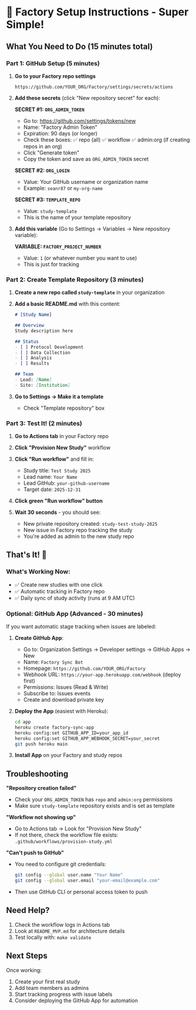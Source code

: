 # 🚀 Factory Setup Instructions - Super Simple!

## What You Need to Do (15 minutes total)

### Part 1: GitHub Setup (5 minutes)

1. **Go to your Factory repo settings**
   ```
   https://github.com/YOUR_ORG/Factory/settings/secrets/actions
   ```

2. **Add these secrets** (click "New repository secret" for each):
   
   **SECRET #1: `ORG_ADMIN_TOKEN`**
   - Go to: https://github.com/settings/tokens/new
   - Name: "Factory Admin Token"
   - Expiration: 90 days (or longer)
   - Check these boxes:
     ✅ repo (all)
     ✅ workflow
     ✅ admin:org (if creating repos in an org)
   - Click "Generate token"
   - Copy the token and save as `ORG_ADMIN_TOKEN` secret

   **SECRET #2: `ORG_LOGIN`**
   - Value: Your GitHub username or organization name
   - Example: `seanr87` or `my-org-name`

   **SECRET #3: `TEMPLATE_REPO`**
   - Value: `study-template`
   - This is the name of your template repository

3. **Add this variable** (Go to Settings → Variables → New repository variable):
   
   **VARIABLE: `FACTORY_PROJECT_NUMBER`**
   - Value: `1` (or whatever number you want to use)
   - This is just for tracking

### Part 2: Create Template Repository (3 minutes)

1. **Create a new repo called `study-template`** in your organization
   
2. **Add a basic README.md** with this content:
   ```markdown
   # [Study Name]
   
   ## Overview
   Study description here
   
   ## Status
   - [ ] Protocol Development
   - [ ] Data Collection
   - [ ] Analysis
   - [ ] Results
   
   ## Team
   - Lead: [Name]
   - Site: [Institution]
   ```

3. **Go to Settings → Make it a template**
   - Check "Template repository" box

### Part 3: Test It! (2 minutes)

1. **Go to Actions tab** in your Factory repo
   
2. **Click "Provision New Study"** workflow
   
3. **Click "Run workflow"** and fill in:
   - Study title: `Test Study 2025`
   - Lead name: `Your Name`
   - Lead GitHub: `your-github-username`
   - Target date: `2025-12-31`
   
4. **Click green "Run workflow" button**

5. **Wait 30 seconds** - you should see:
   - New private repository created: `study-test-study-2025`
   - New issue in Factory repo tracking the study
   - You're added as admin to the new study repo

## That's It! 🎉

### What's Working Now:
- ✅ Create new studies with one click
- ✅ Automatic tracking in Factory repo
- ✅ Daily sync of study activity (runs at 9 AM UTC)

### Optional: GitHub App (Advanced - 30 minutes)

If you want automatic stage tracking when issues are labeled:

1. **Create GitHub App**:
   - Go to: Organization Settings → Developer settings → GitHub Apps → New
   - Name: `Factory Sync Bot`
   - Homepage: `https://github.com/YOUR_ORG/Factory`
   - Webhook URL: `https://your-app.herokuapp.com/webhook` (deploy first)
   - Permissions: Issues (Read & Write)
   - Subscribe to: Issues events
   - Create and download private key

2. **Deploy the App** (easiest with Heroku):
   ```bash
   cd app
   heroku create factory-sync-app
   heroku config:set GITHUB_APP_ID=your_app_id
   heroku config:set GITHUB_APP_WEBHOOK_SECRET=your_secret
   git push heroku main
   ```

3. **Install App** on your Factory and study repos

## Troubleshooting

**"Repository creation failed"**
- Check your `ORG_ADMIN_TOKEN` has `repo` and `admin:org` permissions
- Make sure `study-template` repository exists and is set as template

**"Workflow not showing up"**
- Go to Actions tab → Look for "Provision New Study"
- If not there, check the workflow file exists: `.github/workflows/provision-study.yml`

**"Can't push to GitHub"**
- You need to configure git credentials:
  ```bash
  git config --global user.name "Your Name"
  git config --global user.email "your-email@example.com"
  ```
- Then use GitHub CLI or personal access token to push

## Need Help?

1. Check the workflow logs in Actions tab
2. Look at `README_MVP.md` for architecture details
3. Test locally with: `make validate`

## Next Steps

Once working:
1. Create your first real study
2. Add team members as admins
3. Start tracking progress with issue labels
4. Consider deploying the GitHub App for automation